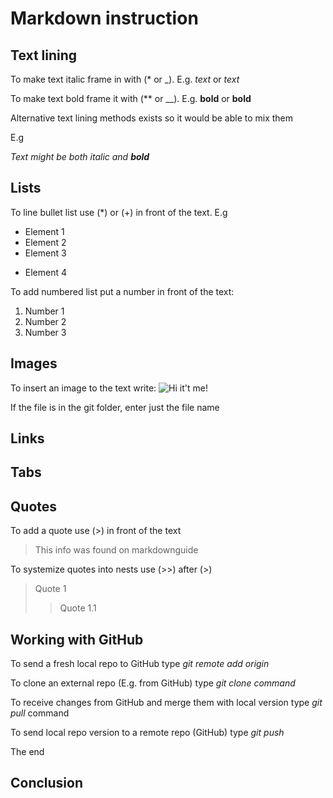 # Markdown instruction

## Text lining

To make text italic frame in with (* or _). E.g. *text* or _text_

To make text bold frame it with (** or __). E.g. **bold** or __bold__

Alternative text lining methods exists so it would be able to mix them

E.g 

_Text might be both italic and **bold**_

## Lists

To line bullet list use (*) or (+) in front of the text.
E.g
* Element 1
* Element 2
* Element 3
+ Element 4

To add numbered list put a number in front of the text:

1. Number 1
2. Number 2
3. Number 3

## Images

To insert an image to the text write:
![Hi it't me!](Cat.jpg)

If the file is in the git folder, enter just the file name

## Links

## Tabs

## Quotes

To add a quote use (>) in front of the text

> This info was found on markdownguide

To systemize quotes into nests use (>>) after (>)

> Quote 1
>> Quote 1.1

## Working with GitHub

To send a fresh local repo to GitHub type *git remote add origin*

To clone an external repo (E.g. from GitHub) type *git clone <github url> command*

To receive changes from GitHub and merge them with local version type *git pull* command

To send local repo version to a remote repo (GitHub) type *git push*

The end



## Conclusion

